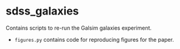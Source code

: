 sdss_galaxies
========
Contains scripts to re-run the Galsim galaxies experiment.

- `figures.py` contains code for reproducing figures for the paper.
